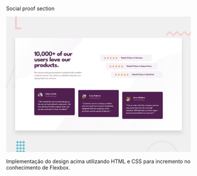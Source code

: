 Social proof section

![Design preview for the Social proof section coding challenge](./design/desktop-preview.jpg)

Implementação do design acima utilizando HTML e CSS para incremento no conhecimento de Flexbox.